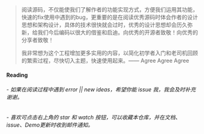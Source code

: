  >阅读源码，不仅能使我们了解作者的功能实现方式，方便我们运用其功能，快速的fix使用中遇到的bug，更重要的是在阅读优秀源码时体会作者的设计思想和架构设计，具体的技术很快就会过时，优秀的设计思想却会历久弥新，给我们今后编码以很大的借鉴和启迪。向优秀的开源者致敬！向优秀的分享者致敬！
 >
 >我非常想为这个工程增加更多实用的内容，以简化初学者入门和老司机回顾的繁索过程，尽快切入主题，快速使用起来。—— Agree Agree Agree
 
 
 
 
 
 
 
 #### Reading
 
 
 ###### - 如果在阅读过程中遇到 error || new ideas，希望你能 issue 我，我会及时补充谢谢。
 
 ###### - 喜欢可点击右上角的 star 和 watch 按钮，可以收藏本仓库，并在文档、issue、Demo更新时收到邮件通知。

